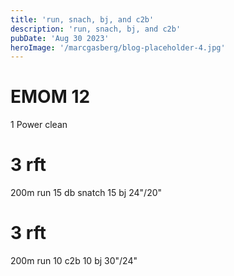 ```yaml
---
title: 'run, snach, bj, and c2b'
description: 'run, snach, bj, and c2b'
pubDate: 'Aug 30 2023'
heroImage: '/marcgasberg/blog-placeholder-4.jpg'
---
```

# EMOM 12
1 Power clean

# 3 rft 
200m run
15 db snatch
15 bj 24"/20"

# 3 rft
200m run
10 c2b
10 bj 30"/24"
